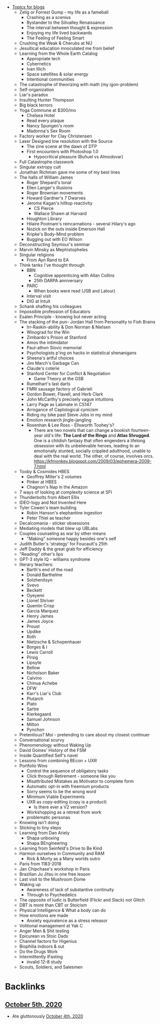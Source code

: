 - [Topics for blogs](<Topics for blogs.md>)
    - Zelig or Forrest Gump - my life as a fameball
        - Crashing as a scenius
        - Bystander to the Silivalley Renaissance
        - The interval between thought & expression
        - Enjoying my life lived backwards
        - The Feeling of Feeling Smart
    - Crushing the Weak & Cherubs at NU
    - Jesuitical education innoculated me from belief
    - Learning from the Whole Earth Catalog
        - Appropriate tech
        - Cybernetics
        - Ivan Illich
        - Space satellites & solar energy
        - Intentional communities 
    - The catastrophe of theorizing with math (my igon-problem)
    - Self-organization
    - Liar's paradox
    - Insulting Hunter Thompson
    - Big black terrors
    - Yoga Commune at $300/mo 
        - Chelsea Hotel
        - Read every plaque
        - Nancy Spungen's room
        - Madonna's Sex Room
    - Factory worker for Clay Christensen
    - Laser Designed low resolution with the Source
        - The zine scene at the dawn of DTP
        - First encounters with Photoshop 1.0
            - Hypocritical pleasure (Buñuel vs Almodovar)
    - Full Catastrophe classwork
    - Singular extropy cult
    - Jonathan Richman gave me some of my best lines
    - The halls of William James 
        - Roger Shepard's tonal
        - Ellen Langer's illusions
        - Roger Brownian movements
        - Howard Gardner's 7 Dwarves
        - Jerome Kagan's hilltop reactivity
            - CS Pierce
            - Wallace Shawn at Harvard
        - Houghton Library
        - Hilaire Pootnam's reincarnations - several Hilary's ago
        - Nozick on the outs inside Emerson Hall
        - Kripke's Body-Mind problem
        - Bugging out with EO Wilson
    - Deconstructing Seymour's seminar
    - Marvin Minsky as Mephistopheles
    - Singular religions
        - From Ayn Rand to EA
    - Think tanks I've thought through
        - BBN
            - Cognitive apprenticing with Allan Collins
            - 25th DARPA anniversary
        - PARC 
            - When books were read (JSB and Latour)
        - Interval visit
        - DIG at Intuit
    - Schank shafting his colleagues
    - Impossible profession of Educators
    - Esalen Principle - knowing but never acting
    - The stacking of the pun- Jordan Hall from Personality to Fish Brains
        - Irr-Raskin-ability & Don Norman & Nielsen
        - Winograd for the Win
        - Zimbardo's Prison at Stanford
        - Amos the intimidator 
        - Paul-athon Slovic memorial 
        - Psychologists p'ing on hacks in statistical shenanigans
        - Sheena's artful choices
        - Jim March's Garbage Can
        - Claude's coterie
        - Stanford Center for Conflict & Negotiation
            - Game Theory at the GSB
        - Rumelhart's last darts
        - FMRI sausage factory of Gabrieli
        - Gordon Bower, Flavell, and Herb Clark
        - John McCarthy's precisely vague intuitions
        - Larry Page as Labmate in CS147
        - Arrogance of Captological cynicism
        - Riding my bike past Steve Jobs in my mind
        - Emotion research jingle-jangling
        - Rosenhan & Lee Ross - Ellsworth Toohey's?
            - There are two novels that can change a bookish fourteen-year old's life: __The Lord of the Rings__ and __Atlas Shrugged__. One is a childish fantasy that often engenders a lifelong obsession with its unbelievable heroes, leading to an emotionally stunted, socially crippled adulthood, unable to deal with the real world. The other, of course, involves orcs.  https://kfmonkey.blogspot.com/2009/03/ephemera-2009-7.html
    - Tooby & Cosmides HBES
        - Geoffrey Miller's 2 volumes
        - Pinker at HBES
        - Chagnon's Nap in the Amazon
    - 7 ways of looking at complexity science at SFI
    - Thunderbolts from Albert Ellis
    - IDEO-logy and Not Invented Here
    - Tyler Cowen's team building
        - Robin Hanson's elephantine ingestion
        - Peter Thiel as teacher
    - Decalcomania - sticker obsessions
    - Mediating models that blew up UBLabs
    - Couples counseling as war by other means
        - "Making" someone happy besides one's self
    - Judith Butler's 'strategy' for Foucault's 25th
    - Jeff Daddy & the great grab for efficiency
    - "Reading" other's lips
    - GPT-3 style IQ - williams syndrome
    - literary teachers: 
        - Barth's end of the road
        - Donald Barthelme
        - Solzhenitsyn
        - Svevo
        - Beckett
        - Oyeyemi
        - Lionel Shriver
        - Quentin Crisp
        - Garcia Marquez
        - Henry James
        - James Joyce
        - Proust
        - Updike 
        - Roth
        - Nietzsche & Schopenhauer
        - Borges & I
        - Lewis Carroll
        - Pirsig
        - Lipsyte
        - Bellow
        - Nicholson Baker
        - Calvino
        - Chinua Achebe
        - DFW
        - Karr's Liar's Club
        - Plutarch
        - Plato
        - Sartre
        - Kierkegaard
        - Samuel Johnson
        - Milton
        - Pynchon
    - Pretentious? Moi - pretending to care about my closest continuer
    - Conversational scurvy
    - Phenomenology without Waking Up
    - David Goines' History of the FSM
    - Inside Quantified Self's navel
    - Lessons from combining BEcon + UXR
    - Portfolio Wins
        - Control the sequence of obligatory tasks
        - Click through Retirement - someone like you
        - Misattributed Mistakes as Motivator to complete form
        - Automatic opt-in with freemium products
        - Sorry seems to be the wrong word
        - Minimum Viable Experiments
        - UXR as copy-editing (copy is a product)
            - Is there ever a V2 version?
        - Workshopping as a retreat from work
        - problematic personas
    - Knowing isn't doing
    - Sticking to tiny steps
    - Learning from Dan Ariely
        - Shapa unboxing
        - Shapa BEngineering
    - Learning from Seinfeld's Drive to Be Kind
    - Harmon ourselves in Community and RAM
        - Rick & Morty as a Many worlds outro
    - Paris from 1183-2018
    - Jan Chipchase's workshop in Paris
    - Brazilian Ju Jitsu in one free lesson
    - Last visit to the Mushroom Dome
    - Waking up 
        - Awareness of lack of substantive continuity
        - Through to Psychedelics
    - The opposite of ludic is Butterfield (Flickr and Slack) not Glitch
    - DBT is more than CBT or Stoicism
    - Physical Intelligence & What a body can do
    - How emotions are made
        - Anxiety equivalence as a stress releasor
    - Volitional management at Yak C
    - Anger Men & Shit testing
    - Epicurean vs Stoic Dads
    - Channel factors for Higenius
    - Biophilia indoors & out
    - Do the Drugs Work
    - Intermittently IFasting
        - invalid 12-8 study
    - Scouts, Soldiers, and Salesmen

# Backlinks
## [October 5th, 2020](<October 5th, 2020.md>)
- Ate gluttonously [October 4th, 2020](<October 4th, 2020.md>)

